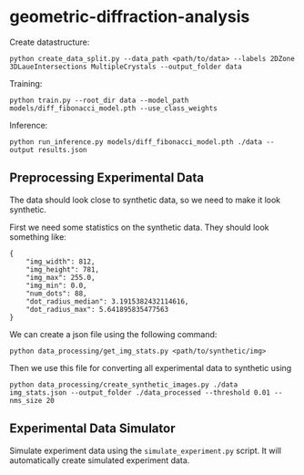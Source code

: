 # geometric-diffraction-analysis

Create datastructure:
```
python create_data_split.py --data_path <path/to/data> --labels 2DZone 3DLaueIntersections MultipleCrystals --output_folder data
```

Training:
```
python train.py --root_dir data --model_path models/diff_fibonacci_model.pth --use_class_weights
```


Inference:
```
python run_inference.py models/diff_fibonacci_model.pth ./data --output results.json
```


## Preprocessing Experimental Data

The data should look close to synthetic data, so we need to make it look synthetic.

First we need some statistics on the synthetic data. They should look something like:
```
{
    "img_width": 812,
    "img_height": 781,
    "img_max": 255.0,
    "img_min": 0.0,
    "num_dots": 88,
    "dot_radius_median": 3.1915382432114616,
    "dot_radius_max": 5.641895835477563
}
```

We can create a json file using the following command:
```
python data_processing/get_img_stats.py <path/to/synthetic/img>
```

Then we use this file for converting all experimental data to synthetic using
```
python data_processing/create_synthetic_images.py ./data img_stats.json --output_folder ./data_processed --threshold 0.01 --nms_size 20
```



## Experimental Data Simulator

Simulate experiment data using the `simulate_experiment.py` script. It will automatically create simulated experiment data.
